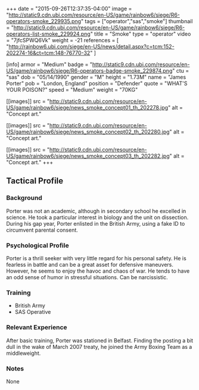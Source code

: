 +++
date = "2015-09-26T12:37:35-04:00"
image = "http://static9.cdn.ubi.com/resource/en-US/game/rainbow6/siege/R6-operators-smoke_229935.png"
tags = ["operator","sas","smoke"]
thumbnail = "http://static9.cdn.ubi.com/resource/en-US/game/rainbow6/siege/R6-operators-list-smoke_229924.png"
title = "Smoke"
type = "operator"
video = "7jfcSPWQ6Vk"
weight = -21
references = [
  "http://rainbow6.ubi.com/siege/en-US/news/detail.aspx?c=tcm:152-202274-16&ct=tcm:148-76770-32"
]

[info]
  armor = "Medium"
  badge = "http://static9.cdn.ubi.com/resource/en-US/game/rainbow6/siege/R6-operators-badge-smoke_229874.png"
  ctu = "sas"
  dob = "05/14/1990"
  gender = "M"
  height = "1.73M"
  name = "James Porter"
  pob = "London, England"
  position = "Defender"
  quote = "WHAT'S YOUR POISON?"
  speed = "Medium"
  weight = "70KG"

[[images]]
  src = "http://static9.cdn.ubi.com/resource/en-US/game/rainbow6/siege/news_smoke_concept01_th_202278.jpg"
  alt = "Concept art."

[[images]]
  src = "http://static9.cdn.ubi.com/resource/en-US/game/rainbow6/siege/news_smoke_concept02_th_202280.jpg"
  alt = "Concept art."

[[images]]
  src = "http://static9.cdn.ubi.com/resource/en-US/game/rainbow6/siege/news_smoke_concept03_th_202282.jpg"
  alt = "Concept art."
+++

## Tactical Profile

### Background

Porter was not an academic, although in secondary school he excelled in science. He took a particular interest in biology and the unit on dissection. During his gap year, Porter enlisted in the British Army, using a fake ID to circumvent parental consent.

### Psychological Profile

Porter is a thrill seeker with very little regard for his personal safety. He is fearless in battle and can be a great asset for defensive maneuvers. However, he seems to enjoy the havoc and chaos of war. He tends to have an odd sense of humor in stressful situations. Can be narcissistic.

### Training

* British Army
* SAS Operative

### Relevant Experience

After basic training, Porter was stationed in Belfast. Finding the posting a bit dull in the wake of March 2007 treaty, he joined the Army Boxing Team as a middleweight.

### Notes

None
